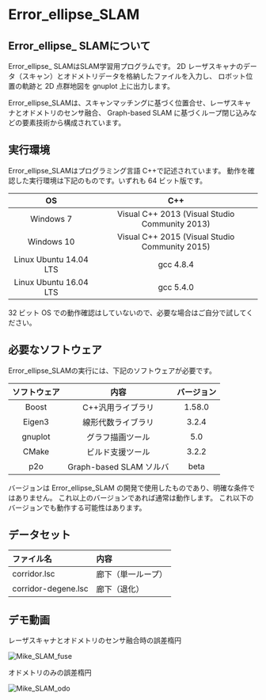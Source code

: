 # Error_ellipse_SLAM

## Error_ellipse_ SLAMについて

Error_ellipse_ SLAMはSLAM学習用プログラムです。
2D レーザスキャナのデータ（スキャン）とオドメトリデータを格納したファイルを入力し、
ロボット位置の軌跡と 2D 点群地図を gnuplot 上に出力します。

Error_ellipse_SLAMは、スキャンマッチングに基づく位置合せ、レーザスキャナとオドメトリのセンサ融合、
Graph-based SLAM に基づくループ閉じ込みなどの要素技術から構成されています。

## 実行環境

Error_ellipse_SLAMはプログラミング言語 C++で記述されています。
動作を確認した実行環境は下記のものです。いずれも 64 ビット版です。

|           OS           |                      C++                       |
| :--------------------: | :--------------------------------------------: |
|       Windows 7        | Visual C++ 2013 (Visual Studio Community 2013) |
|       Windows 10       | Visual C++ 2015 (Visual Studio Community 2015) |
| Linux Ubuntu 14.04 LTS |                   gcc 4.8.4                    |
| Linux Ubuntu 16.04 LTS |                   gcc 5.4.0                    |

32 ビット OS での動作確認はしていないので、必要な場合はご自分で試してください。

## 必要なソフトウェア

Error_ellipse_SLAMの実行には、下記のソフトウェアが必要です。

| ソフトウェア |          内容           | バージョン |
| :----------: | :---------------------: | :--------: |
|    Boost     |    C++汎用ライブラリ    |   1.58.0   |
|    Eigen3    |   線形代数ライブラリ    |   3.2.4    |
|   gnuplot    |    グラフ描画ツール     |    5.0     |
|    CMake     |    ビルド支援ツール     |   3.2.2    |
|     p2o      | Graph-based SLAM ソルバ |    beta    |

バージョンは Error_ellipse_SLAM の開発で使用したものであり、明確な条件ではありません。
これ以上のバージョンであれば通常は動作します。
これ以下のバージョンでも動作する可能性はあります。

## データセット

| ファイル名          | 内容               |
| :------------------ | :----------------- |
| corridor.lsc        | 廊下（単一ループ） |
| corridor-degene.lsc | 廊下（退化）       |


## デモ動画

レーザスキャナとオドメトリのセンサ融合時の誤差楕円

![Mike_SLAM_fuse](https://user-images.githubusercontent.com/65348333/117123258-c59b6e00-add1-11eb-8e61-f75f2ebeb37e.gif)

オドメトリのみの誤差楕円

![Mike_SLAM_odo](https://user-images.githubusercontent.com/65348333/117123452-fed3de00-add1-11eb-80a9-124065c94f9c.gif)
